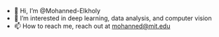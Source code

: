- 👋 Hi, I’m @Mohanned-Elkholy
- 👀 I’m interested in deep learning, data analysis, and computer vision
- 📫 How to reach me, reach out at mohanned@mit.edu

<!---
Mohanned-Elkholy/Mohanned-Elkholy is a ✨ special ✨ repository because its `README.md` (this file) appears on your GitHub profile.
You can click the Preview link to take a look at your changes.
--->
